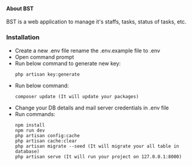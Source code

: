 #### About BST
BST is a web application to manage it's staffs, tasks, status of tasks, etc.

### Installation
- Create a new .env file rename the .env.example file to .env
- Open command prompt
- Run below command to generate new key:
	````
	php artisan key:generate
    ````
- Run below command:
    ````	
    composer update (It will update your packages)
    ````
- Change your DB details and mail server credentials in .env file
- Run commands: 
     ```` 
    npm install
    npm run dev
	php artisan config:cache
	php artisan cache:clear
	php artisan migrate --seed (It will migrate your all table in database)
	php artisan serve (It will run your project on 127.0.0.1:8000)
    ````
